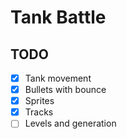 # Tank Battle

## TODO

- [x] Tank movement
- [x] Bullets with bounce
- [x] Sprites
- [x] Tracks
- [ ] Levels and generation
